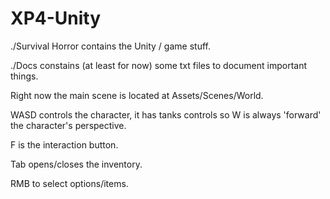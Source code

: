 # XP4-Unity

./Survival Horror contains the Unity / game stuff.

./Docs constains (at least for now) some txt files to document important things.

Right now the main scene is located at Assets/Scenes/World.



WASD controls the character, it has tanks controls so W is always 'forward' the character's perspective.

F is the interaction button.

Tab opens/closes the inventory.

RMB to select options/items.